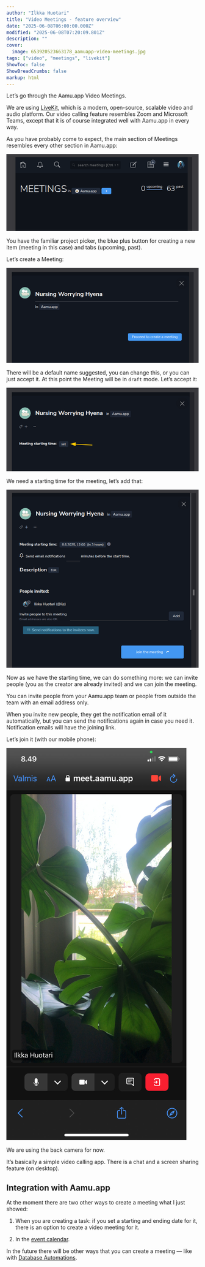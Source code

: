```yaml
---
author: "Ilkka Huotari"
title: "Video Meetings - feature overview"
date: "2025-06-08T06:00:00.000Z"
modified: "2025-06-08T07:20:09.801Z"
description: ""
cover:
  image: 653920523663178_aamuapp-video-meetings.jpg
tags: ["video", "meetings", "livekit"]
ShowToc: false
ShowBreadCrumbs: false
markup: html
---
```


<p>Let’s go through the Aamu.app Video Meetings.</p><p>We are using <a target="_blank" rel="noopener noreferrer nofollow" href="https://livekit.io/" id="4d060849-1312-4f49-8381-c585fedf606b">LiveKit</a>, which is a modern, open-source, scalable video and audio platform. Our video calling feature resembles Zoom and Microsoft Teams, except that it is of course integrated well with Aamu.app in every way.</p><p>As you have probably come to expect, the main section of Meetings resembles every other section in Aamu.app:</p><img src="3745882079680294_image.png" style="width: auto;" id="f7af5341-a941-457c-b1dc-2883f68af793"><p>You have the familiar project picker, the blue plus button for creating a new item (meeting in this case) and tabs (upcoming, past).</p><p>Let’s create a Meeting:</p><p></p><img src="1274789997779486_image.png" style="width: auto;" id="7cc42497-1681-4f11-b239-1b702f5d4fe5"><p>There will be a default name suggested, you can change this, or you can just accept it. At this point the Meeting will be in <code>draft</code> mode. Let’s accept it:</p><img src="4217691518103552_image.png" style="width: auto;" id="ec831460-0f51-4b3d-85cc-cee0f1502d61"><p>We need a starting time for the meeting, let’s add that:</p><img src="401685540914489_image.png" style="width: auto;" id="8f8d2f96-3546-4166-91ec-e6ff71e88ba2"><p>Now as we have the starting time, we can do something more: we can invite people (you as the creator are already invited) and we can join the meeting.</p><p>You can invite people from your Aamu.app team or people from outside the team with an email address only.</p><p>When you invite new people, they get the notification email of it automatically, but you can send the notifications again in case you need it. Notification emails will have the joining link.</p><p>Let’s join it (with our mobile phone):</p><img src="3198191153041283_2853578663766005_IMG_0625.jpg" style="width: auto;" id="cdc2ffb0-ccd7-4969-9306-127c6fc7e72b"><p>We are using the back camera for now.</p><p>It’s basically a simple video calling app. There is a chat and a screen sharing feature (on desktop).</p><h2>Integration with Aamu.app</h2><p>At the moment there are two other ways to create a meeting what I just showed:</p><ol><li><p>When you are creating a task: if you set a starting and ending date for it, there is an option to create a video meeting for it.</p></li><li><p>In the <a target="_blank" rel="noopener noreferrer nofollow" href="https://aamu.app/blog/posts/aamuapp-as-a-calendly-alternative/" id="515980f0-1b3c-49bb-ac13-1b31fc15c0a5">event calendar</a>.</p></li></ol><p>In the future there will be other ways that you can create a meeting — like with <a target="_blank" rel="noopener noreferrer nofollow" href="https://aamu.app/blog/posts/database-automations-with-aamuapp/" id="d901dc9e-824e-4ac2-aa9b-9ca7731abb93">Database Automations</a>.</p><p></p>